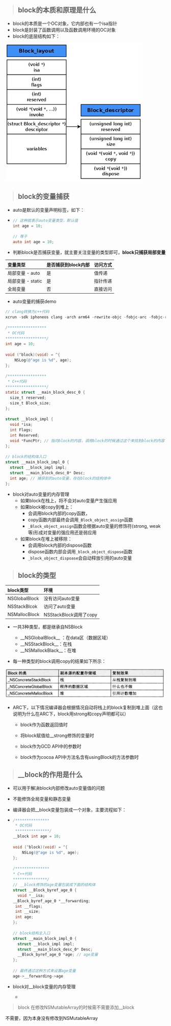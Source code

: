 > ## block的本质和原理是什么

* block的本质是一个OC对象，它内部也有一个isa指针
* block是封装了函数调用以及函数调用环境的OC对象
* block的底层结构如下：

![](/assets/2019112101.png)

> ## block的变量捕获

* auto是默认的变量声明标签，如下：
* ```objectivec
  // 这种就表示auto变量类型，默认值
  int age = 10;

  // 等于
  auto int age = 10;
  ```
* 判断block是否捕获变量，就主要关注变量的类型即可，**block只捕获局部变量**

| 变量类型 | 是否捕获到block内部 | 访问方式 |
| :--- | :--- | :--- |
| 局部变量 - auto | 是 | 值传递 |
| 局部变量 - static | 是 | 指针传递 |
| 全局变量 | 否 | 直接访问 |

* auto变量的捕获demo

```objectivec
// clang转换为c++代码
xcrun -sdk iphoneos clang -arch arm64 -rewrite-objc -fobjc-arc -fobjc-runtime=ios-8.0.0 main.m

/*****************
 * OC代码
******************/
int age = 10;

void (^block)(void) = ^{
    NSLog(@"age is %d", age);
};

/*****************
 * C++代码
******************/
static struct __main_block_desc_0 {
  size_t reserved;
  size_t Block_size;
};

struct __block_impl {
  void *isa;
  int Flags;
  int Reserved;
  void *FuncPtr; // 指向block的内容，调用block的时候通过这个来找到block的内容
};

// block的结构体入口
struct __main_block_impl_0 {
  struct __block_impl impl;
  struct __main_block_desc_0* Desc;
  int age; // 捕获到的auto变量，存在block的结构体中
};
```

* block对auto变量的内存管理
  * 如果block在栈上，将不会对auto变量产生强应用
  * 如果block被copy到堆上：
    * 会调用block内部的copy函数，
    * copy函数内部最终会调用`_Block_object_assign`函数
    * `_Block_object_assign`函数会根据auto变量的修饰符\(strong, weak 等\)形成对变量的强应用还是弱应用
  * 如果block在堆上被移除：
    * 会调用block内部的dispose函数
    * dispose函数内部会调用`_block_object_dispose`函数
    * `_block_object_dispoase`会自动释放引用的auto变量

> ## block的类型

| block类型 | 环境 |
| :--- | :--- |
| NSGlobalBlock | 没有访问auto变量 |
| NSStackBlcok | 访问了auto变量 |
| NSMallocBlock | NSStackBlock调用了copy |

* 一共3种类型，都是继承自NSBlock

  * \_\_NSGlobalBlock\_\_ ：在data区（数据区域）
  * \_\_NSStackBlock\_\_：在栈
  * \_\_NSMallockBlack\_\_：在堆

* 每一种类型的block调用copy的结果如下所示：

![](/assets/2019112103.png)

* ARC下，以下情况编译器会根据情况自动将栈上的block复制到堆上面（这也说明为什么在ARC下，block用strong和copy声明都可以）

  * block作为函数返回值时

  * 将block赋值给\_\_strong修饰的变量时

  * block作为GCD API中的参数时

  * block作为cocoa API中方法名含有usingBlock的方法参数时

> ## \_\_block的作用是什么

* 可以用于解决block内部修改auto变量值的问题
* 不能修饰全局变量和静态变量
* 编译器会把\_\_block变量包装成一个对象，主要流程如下：
* ```objectivec
  /***************
   * OC代码
   ***************/
  __block int age = 10;

  void (^block)(void) = ^{
      NSLog(@"age is %d", age);
  };

  /***************
  * C++代码
  ***************/
  // __block修饰的age变量包装成下面的结构体
  struct __Block_byref_age_0 {
    void *__isa;
  __Block_byref_age_0 *__forwarding;
   int __flags;
   int __size;
   int age;
  };

  // block结构主入口
  struct __main_block_impl_0 {
    struct __block_impl impl;
    struct __main_block_desc_0* Desc;
    __Block_byref_age_0 *age; // age变量
  };

  // 最终通过这种方式来设置age变量
  age->__forwarding->age
  ```
* block对\_\_block变量的内存管理

  * 

> block 在修改NSMutableArray的时候需不需要添加\_\_block

不需要，因为本身没有修改到NSMutableArray

